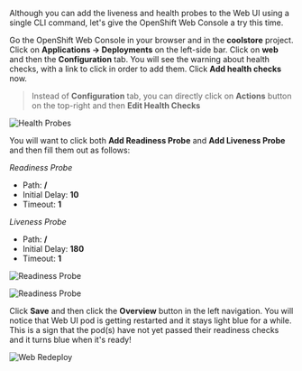 Although you can add the liveness and health probes to the Web UI using a single CLI command, let's 
give the OpenShift Web Console a try this time.

Go the OpenShift Web Console in your browser and in the **coolstore** project. Click on 
**Applications &rarr; Deployments** on the left-side bar. Click on **web** and then the **Configuration** 
tab. You will see the warning about health checks, with a link to
click in order to add them. Click **Add health checks** now. 

> Instead of **Configuration** tab, you can directly click on **Actions** button on the top-right 
> and then **Edit Health Checks**

![Health Probes](https://raw.githubusercontent.com/openshift-roadshow/cloud-native-katacoda/master/assets/health-web-details.png)

You will want to click both **Add Readiness Probe** and **Add Liveness Probe** and
then fill them out as follows:

*Readiness Probe*

* Path: **/**
* Initial Delay: **10**
* Timeout: **1**

*Liveness Probe*

* Path: **/**
* Initial Delay: **180**
* Timeout: **1**

![Readiness Probe](https://raw.githubusercontent.com/openshift-roadshow/cloud-native-katacoda/master/assets/health-readiness.png)

![Readiness Probe](https://raw.githubusercontent.com/openshift-roadshow/cloud-native-katacoda/master/assets/health-liveness.png)

Click **Save** and then click the **Overview** button in the left navigation. You
will notice that Web UI pod is getting restarted and it stays light blue
for a while. This is a sign that the pod(s) have not yet passed their readiness
checks and it turns blue when it's ready!

![Web Redeploy](https://raw.githubusercontent.com/openshift-roadshow/cloud-native-katacoda/master/assets/health-web-redeploy.png)
